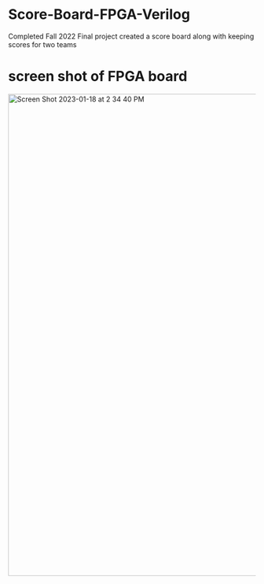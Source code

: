 # Score-Board-FPGA-Verilog
Completed Fall 2022
Final project created a score board along with keeping scores for two teams


# screen shot of FPGA board 

<img width="981" alt="Screen Shot 2023-01-18 at 2 34 40 PM" src="https://user-images.githubusercontent.com/31228460/213310150-10f8d1d6-073c-4136-9665-c977dc508e0f.png">

